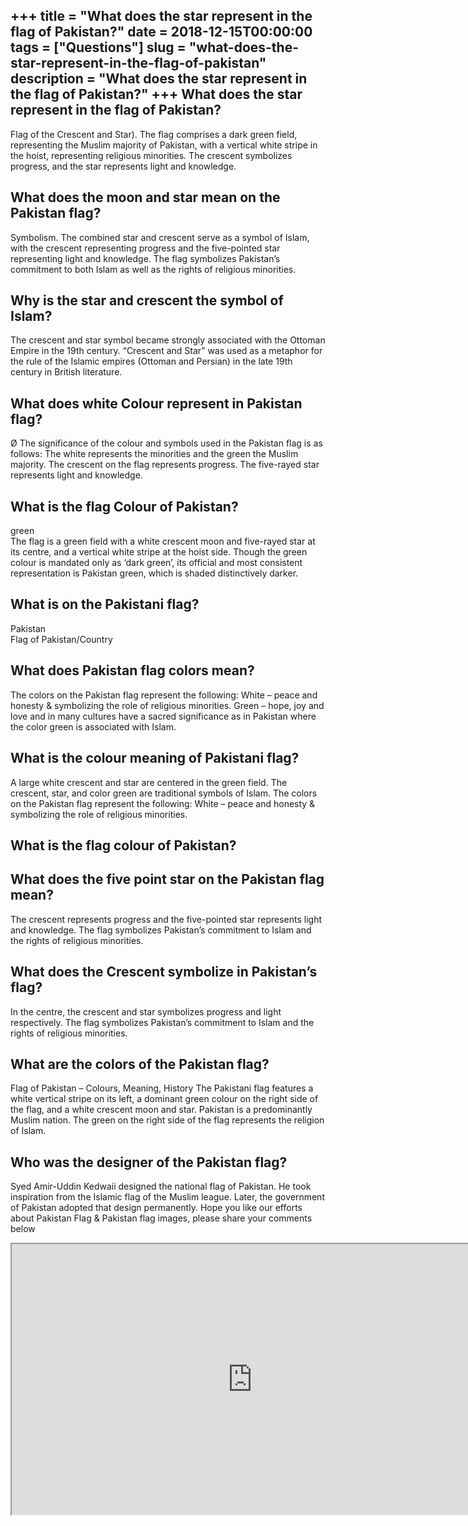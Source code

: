 +++
title = "What does the star represent in the flag of Pakistan?"
date = 2018-12-15T00:00:00
tags = ["Questions"]
slug = "what-does-the-star-represent-in-the-flag-of-pakistan"
description = "What does the star represent in the flag of Pakistan?"
+++
What does the star represent in the flag of Pakistan?
-----------------------------------------------------

Flag of the Crescent and Star). The flag comprises a dark green field, representing the Muslim majority of Pakistan, with a vertical white stripe in the hoist, representing religious minorities. The crescent symbolizes progress, and the star represents light and knowledge.

What does the moon and star mean on the Pakistan flag?
------------------------------------------------------

Symbolism. The combined star and crescent serve as a symbol of Islam, with the crescent representing progress and the five-pointed star representing light and knowledge. The flag symbolizes Pakistan’s commitment to both Islam as well as the rights of religious minorities.

Why is the star and crescent the symbol of Islam?
-------------------------------------------------

The crescent and star symbol became strongly associated with the Ottoman Empire in the 19th century. “Crescent and Star” was used as a metaphor for the rule of the Islamic empires (Ottoman and Persian) in the late 19th century in British literature.

What does white Colour represent in Pakistan flag?
--------------------------------------------------

Ø The significance of the colour and symbols used in the Pakistan flag is as follows: The white represents the minorities and the green the Muslim majority. The crescent on the flag represents progress. The five-rayed star represents light and knowledge.

What is the flag Colour of Pakistan?
------------------------------------

green  
The flag is a green field with a white crescent moon and five-rayed star at its centre, and a vertical white stripe at the hoist side. Though the green colour is mandated only as ‘dark green’, its official and most consistent representation is Pakistan green, which is shaded distinctively darker.

What is on the Pakistani flag?
------------------------------

Pakistan  
Flag of Pakistan/Country

What does Pakistan flag colors mean?
------------------------------------

The colors on the Pakistan flag represent the following: White – peace and honesty &amp; symbolizing the role of religious minorities. Green – hope, joy and love and in many cultures have a sacred significance as in Pakistan where the color green is associated with Islam.

What is the colour meaning of Pakistani flag?
---------------------------------------------

A large white crescent and star are centered in the green field. The crescent, star, and color green are traditional symbols of Islam. The colors on the Pakistan flag represent the following: White – peace and honesty &amp; symbolizing the role of religious minorities.

What is the flag colour of Pakistan?
------------------------------------

What does the five point star on the Pakistan flag mean?
--------------------------------------------------------

The crescent represents progress and the five-pointed star represents light and knowledge. The flag symbolizes Pakistan’s commitment to Islam and the rights of religious minorities.

What does the Crescent symbolize in Pakistan’s flag?
----------------------------------------------------

In the centre, the crescent and star symbolizes progress and light respectively. The flag symbolizes Pakistan’s commitment to Islam and the rights of religious minorities.

What are the colors of the Pakistan flag?
-----------------------------------------

Flag of Pakistan – Colours, Meaning, History The Pakistani flag features a white vertical stripe on its left, a dominant green colour on the right side of the flag, and a white crescent moon and star. Pakistan is a predominantly Muslim nation. The green on the right side of the flag represents the religion of Islam.

Who was the designer of the Pakistan flag?
------------------------------------------

Syed Amir-Uddin Kedwaii designed the national flag of Pakistan. He took inspiration from the Islamic flag of the Muslim league. Later, the government of Pakistan adopted that design permanently. Hope you like our efforts about Pakistan Flag &amp; Pakistan flag images, please share your comments below

<iframe allow="accelerometer; autoplay; clipboard-write; encrypted-media; gyroscope; picture-in-picture" allowfullscreen="" class="__youtube_prefs__  epyt-is-override  no-lazyload" data-no-lazy="1" data-origheight="433" data-origwidth="770" data-skipgform_ajax_framebjll="" height="433" id="_ytid_51037" loading="lazy" src="https://www.youtube.com/embed/_2rD5XrDuoM?enablejsapi=1&autoplay=0&cc_load_policy=0&cc_lang_pref=&iv_load_policy=1&loop=0&modestbranding=0&rel=1&fs=1&playsinline=0&autohide=2&theme=dark&color=red&controls=1&" title="YouTube player" width="770"></iframe>